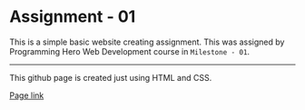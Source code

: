 # Assignment - 01

This is a simple basic website creating assignment. This was assigned by Programming Hero Web Development course in `Milestone - 01`.

---
This github page is created just using HTML and CSS.

[Page link](https://zahidtdx61.github.io/assignment_001/)